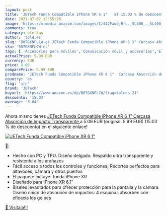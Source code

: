 ```yaml
---
layout: post
title: 'JETech Funda Compatible iPhone XR 6 1"   al 15.03 % de descuento'
date: 2021-07-07 12:55:26
image: 'https://m.media-amazon.com/images/I/412FawojRrL._SL500_._SL400_.jpg'
comments: true
category: ofertas
author: 'tole.es'
slug: 'B07GXNFLCW-es JETech Funda Compatible iPhone XR 6 1" Carcasa Absorción...'
sku: 'B07GXNFLCW-es'
tags: [ 'Accesorios para móviles','Comunicación móvil y accesorios','Electrónica','Fundas y carcasas para teléfonos móviles','iphone','jetech', ]
actualPrice: 5.09 EUR
currency: EUR
price: 5.09
comparePrice: 5.99 EUR
prodname: 'JETech Funda Compatible iPhone XR 6 1"  Carcasa Absorción de Impacto  Transparente '
country: 'es'
flag: '🇪🇸'
brand: 'JETech'
buyurl: 'https://www.amazon.es/dp/B07GXNFLCW/?tag=tolees-21'
descuento: '15.03'
average: '5.04'
---
```


Ahora mismo tienes [JETech Funda Compatible iPhone XR 6 1"  Carcasa Absorción de Impacto  Transparente ](https://www.amazon.es/dp/B07GXNFLCW/?tag=tolees-21) a 5.09 EUR (original: 5.99 EUR) (15.03 %  de descuento) en el siguiente enlace!

[![JETech Funda Compatible iPhone XR 6 1"  ](https://m.media-amazon.com/images/I/412FawojRrL._SL500_._SL400_.jpg)](https://www.amazon.es/dp/B07GXNFLCW/?tag=tolees-21)

🔎:

- Hecho con PC y TPU. Diseño delgado. Respaldo ultra transparente y resistente a los arañazos
- Fácil acceso a todos los controles y funciones; Recortes perfectos para altavoces, cámara y otros puertos
- El paquete incluye: funda iPhone XR
- Diseñado para iPhone XR 6,1"
- Biseles levantados para ofrecer protección para la pantalla y la cámara. Diseño único de absorción de impactos: 4 esquinas absorben con eficacia los golpes

[🛒 Visítala!!!](https://www.amazon.es/dp/B07GXNFLCW/?tag=tolees-21)
